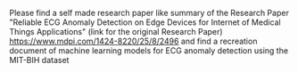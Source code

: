 Please find a self made research paper like summary of the Research Paper "Reliable ECG Anomaly Detection on Edge Devices for Internet of Medical Things Applications"
(link for the original Research Paper) https://www.mdpi.com/1424-8220/25/8/2496
and find a recreation document of machine learning models for ECG anomaly detection using the MIT-BIH dataset 
